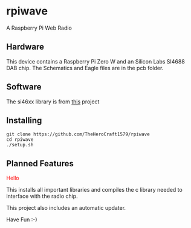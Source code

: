 # rpiwave
A Raspberry Pi Web Radio

## Hardware ##

This device contains a Raspberry Pi Zero W and an Silicon Labs SI4688 DAB chip. 
The Schematics and Eagle files are in the pcb folder. 

## Software

The si46xx library is from [this](https://github.com/elmo2k3/dabpi_ctl) project

## Installing

    git clone https://github.com/TheHeroCraft1579/rpiwave
    cd rpiwave
    ./setup.sh

## Planned Features ##

 <p style="color: red" >Hello</p>

This installs all important libraries and compiles the c library needed to interface with the radio chip.

This project also includes an automatic updater.

Have Fun :-) 
